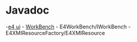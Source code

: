 
# Javadoc

-[e4 ui](https://git.eclipse.org/r/plugins/gitiles/platform/eclipse.platform.ui/+/2de72ce08f2ab9eabdcf22b39cd4c7d5149d898f/bundles/org.eclipse.e4.ui.workbench/src/org/eclipse/e4/ui?autodive=0/)
    - [WorkBench](https://git.eclipse.org/r/plugins/gitiles/platform/eclipse.platform.ui/+/2de72ce08f2ab9eabdcf22b39cd4c7d5149d898f/bundles/org.eclipse.e4.ui.workbench/src/org/eclipse/e4/ui/internal/workbench?autodive=0%2F%2F)
    - E4WorkBench/IWorkBench
    - E4XMIResourceFactory/E4XMIResource
